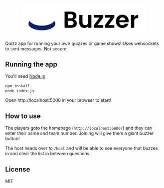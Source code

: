 <p align="center">
  <img width="400px" src="https://github.com/bufferapp/buzzer/blob/master/public/buzzer-logo.svg?raw=true&sanitize=true" alt="Buzzer"/>
</p>
Quizz app for running your own quizzes or game shows! Uses websockets to sent messages. Not secure.

## Running the app

You'll need [Node.js](https://nodejs.org) 

```
npm install
node index.js
```

Open http://localhost:5000 in your browser to start!

## How to use

The players goto the homepage (`http://localhost:5000/`) and they can enter their name and team
number. Joining will give them a giant buzzer button!

The host heads over to `/host` and will be able to see everyone that buzzes in and clear the list
in between questions.


## License

MIT

